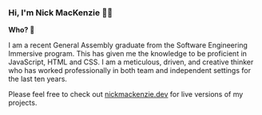 ### Hi, I'm Nick MacKenzie 🙋‍♂️

**Who? 🤔**

I am a recent General Assembly graduate from the Software Engineering Immersive program. This has given me the knowledge to be proficient in JavaScript, HTML and CSS.
I am a meticulous, driven, and creative thinker who has worked professionally in both team and independent settings for the last ten years.

Please feel free to check out
[nickmackenzie.dev](nickmackenzie.dev)
for live versions of my projects.
